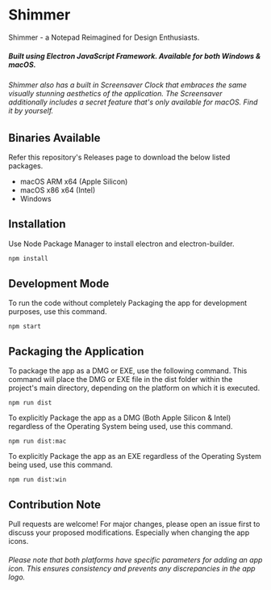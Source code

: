 # Shimmer

Shimmer - a Notepad Reimagined for Design Enthusiasts.

##### Built using Electron JavaScript Framework. Available for both Windows & macOS.

###### Shimmer also has a built in Screensaver Clock that embraces the same visually stunning aesthetics of the application. The Screensaver additionally includes a secret feature that's only available for macOS. Find it by yourself.

## Binaries Available

Refer this repository's Releases page to download the below listed packages.

- macOS ARM x64 (Apple Silicon)
- macOS x86 x64 (Intel)
- Windows

## Installation

Use Node Package Manager to install electron and electron-builder.

```bash
npm install
```

## Development Mode

To run the code without completely Packaging the app for development purposes, use this command.

```
npm start
```

## Packaging the Application

To package the app as a DMG or EXE, use the following command. This command will place the DMG or EXE file in the dist folder within the project's main directory, depending on the platform on which it is executed.

```
npm run dist
```
To explicitly Package the app as a DMG (Both Apple Silicon & Intel) regardless of the Operating System being used, use this command.

```
npm run dist:mac
```

To explicitly Package the app as an EXE regardless of the Operating System being used, use this command.

```
npm run dist:win
```

## Contribution Note

Pull requests are welcome! For major changes, please open an issue first to discuss your proposed modifications. Especially when changing the app icons.

###### Please note that both platforms have specific parameters for adding an app icon. This ensures consistency and prevents any discrepancies in the app logo.
